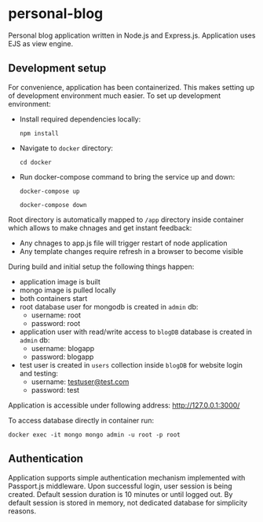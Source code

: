 # personal-blog
Personal blog application written in Node.js and Express.js. Application uses EJS as view engine.

## Development setup
For convenience, application has been containerized. This makes setting up of development environment much easier. To set up development environment:

* Install required dependencies locally:
    ```
    npm install
    ```
* Navigate to `docker` directory:
    ```
    cd docker
    ```
* Run docker-compose command to bring the service up and down:
    ```
    docker-compose up
    ```
    ```
    docker-compose down
    ```
Root directory is automatically mapped to `/app` directory inside container which allows to make chnages and get instant feedback:

* Any chnages to app.js file will trigger restart of node application
* Any template changes require refresh in a browser to become visible

During build and initial setup the following things happen:
* application image is built 
* mongo image is pulled locally
* both containers start
* root database user for mongodb is created in `admin` db:
    * username: root
    * password: root
* application user with read/write access to `blogDB` database is created in `admin` db:
    * username: blogapp
    * password: blogapp
* test user is created in `users` collection inside `blogDB` for website login and testing:
    * username: testuser@test.com
    * password: test

Application is accessible under following address: http://127.0.0.1:3000/

To access database directly in container run:
```
docker exec -it mongo mongo admin -u root -p root
```

## Authentication
Application supports simple authentication mechanism implemented with Passport.js middleware. Upon successful login, user session is being created. Default session duration is 10 minutes or until logged out. By default session is stored in memory, not dedicated database for simplicity reasons.
